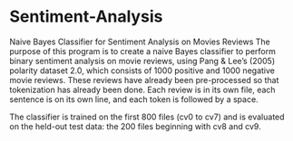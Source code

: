 # Sentiment-Analysis
Naive Bayes Classifier for Sentiment Analysis on Movies Reviews
The purpose of this program is to create a naive Bayes classifier to perform binary sentiment analysis on movie reviews,
using Pang & Lee’s (2005) polarity dataset 2.0, which consists of 1000 positive and 1000 negative movie reviews. 
These reviews have already been pre-processed so that tokenization has already been done.
Each review is in its own file, each sentence is on its own line, and each token is followed by a space.

The classifier is trained on the first 800 files (cv0 to cv7) and is evaluated on the held-out test data: 
the 200 files beginning with cv8 and cv9.
